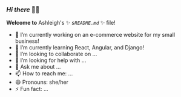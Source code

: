 ### _Hi there_ 👋✨


**Welcome to** Ashleigh's ✨ _s`README.md`_ ✨ file!

- 🔭 I’m currently working on an e-commerce website for my small business!
- 🌱 I’m currently learning React, Angular, and Django!
- 👯 I’m looking to collaborate on ...
- 🤔 I’m looking for help with ...
- 💬 Ask me about ...
- 📫 How to reach me: ...
- 😄 Pronouns: she/her
- ⚡ Fun fact: ...
